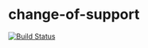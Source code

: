 # change-of-support

[![Build Status](https://travis-ci.com/ZGIS/change-of-support.svg)](https://travis-ci.com/ZGIS/change-of-support)
